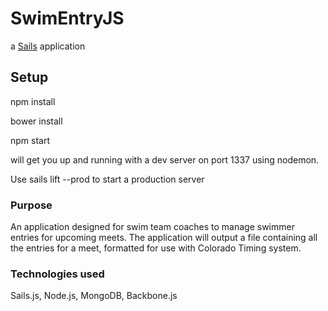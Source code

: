 # SwimEntryJS

a [Sails](http://sailsjs.org) application

## Setup
npm install

bower install

npm start

will get you up and running with a dev server on port 1337 using nodemon.

Use sails lift --prod to start a production server

### Purpose
An application designed for swim team coaches to manage swimmer entries for upcoming meets.  The application will output a file containing all the entries for a meet, formatted for use with Colorado Timing system.

### Technologies used
Sails.js, Node.js, MongoDB, Backbone.js

